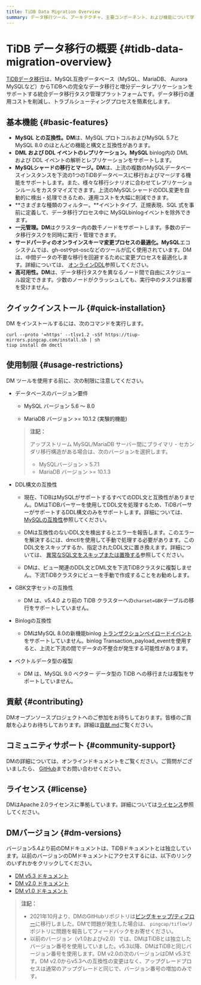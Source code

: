 ```yaml
---
title: TiDB Data Migration Overview
summary: データ移行ツール、アーキテクチャ、主要コンポーネント、および機能について学習します。
---
```


<!-- markdownlint-disable MD007 -->

# TiDB データ移行の概要 {#tidb-data-migration-overview}

<!--
![star](https://img.shields.io/github/stars/pingcap/tiflow?style=for-the-badge&logo=github) ![license](https://img.shields.io/github/license/pingcap/tiflow?style=for-the-badge) ![forks](https://img.shields.io/github/forks/pingcap/tiflow?style=for-the-badge)
-->

[TiDBデータ移行](https://github.com/pingcap/tiflow/tree/release-8.5/dm)は、MySQL互換データベース（MySQL、MariaDB、 Aurora MySQLなど）からTiDBへの完全なデータ移行と増分データレプリケーションをサポートする統合データ移行タスク管理プラットフォームです。データ移行の運用コストを削減し、トラブルシューティングプロセスを簡素化します。

## 基本機能 {#basic-features}

-   **MySQL との互換性。DM**は、MySQL プロトコルおよびMySQL 5.7と MySQL 8.0 のほとんどの機能と構文と互換性があります。
-   **DML および DDL イベントのレプリケーション。MySQL** binlog内の DML および DDL イベントの解析とレプリケーションをサポートします。
-   **MySQLシャードの移行とマージ。DM**は、上流の複数のMySQLデータベースインスタンスを下流の1つのTiDBデータベースに移行およびマージする機能をサポートします。また、様々な移行シナリオに合わせてレプリケーションルールをカスタマイズできます。上流のMySQLシャードのDDL変更を自動的に検出・処理できるため、運用コストを大幅に削減できます。
-   **さまざまな種類のフィルター。**イベントタイプ、正規表現、SQL 式を事前に定義して、データ移行プロセス中に MySQLbinlogイベントを除外できます。
-   **一元管理。DM**はクラスター内の数千ノードをサポートします。多数のデータ移行タスクを同時に実行・管理できます。
-   **サードパーティのオンラインスキーマ変更プロセスの最適化。MySQL**エコシステムでは、gh-ostやpt-oscなどのツールが広く使用されています。DMは、中間データの不要な移行を回避するために変更プロセスを最適化します。詳細については、 [オンラインDDL](/dm/dm-online-ddl-tool-support.md)参照してください。
-   **高可用性。DM**は、データ移行タスクを異なるノード間で自由にスケジュール設定できます。少数のノードがクラッシュしても、実行中のタスクは影響を受けません。

## クイックインストール {#quick-installation}

DM をインストールするには、次のコマンドを実行します。

```shell
curl --proto '=https' --tlsv1.2 -sSf https://tiup-mirrors.pingcap.com/install.sh | sh
tiup install dm dmctl
```

## 使用制限 {#usage-restrictions}

DM ツールを使用する前に、次の制限に注意してください。

-   データベースのバージョン要件

    -   MySQL バージョン 5.6 ～ 8.0

    -   MariaDB バージョン &gt;= 10.1.2 (実験的機能)

    > **注記：**
    >
    > アップストリーム MySQL/MariaDB サーバー間にプライマリ - セカンダリ移行構造がある場合は、次のバージョンを選択します。
    >
    > -   MySQLバージョン &gt; 5.7.1
    > -   MariaDB バージョン &gt;= 10.1.3

-   DDL構文の互換性

    -   現在、TiDBはMySQLがサポートするすべてのDDL文と互換性がありません。DMはTiDBパーサーを使用してDDL文を処理するため、TiDBパーサーがサポートするDDL構文のみをサポートします。詳細については、 [MySQLの互換性](/mysql-compatibility.md#ddl-operations)参照してください。

    -   DMは互換性のないDDL文を検出するとエラーを報告します。このエラーを解決するには、dmctlを使用して手動で処理する必要があります。このDDL文をスキップするか、指定されたDDL文に置き換えます。詳細については、 [異常なSQL文をスキップまたは置換する](/dm/dm-faq.md#how-to-handle-incompatible-ddl-statements)参照してください。

    -   DMは、ビュー関連のDDL文とDML文を下流TiDBクラスタに複製しません。下流TiDBクラスタにビューを手動で作成することをお勧めします。

-   GBK文字セットの互換性

    -   DM は、v5.4.0 より前の TiDB クラスターへの`charset=GBK`テーブルの移行をサポートしていません。

-   Binlogの互換性

    -   DMはMySQL 8.0の新機能binlog [トランザクションペイロードイベント](https://dev.mysql.com/doc/refman/8.0/en/binary-log-transaction-compression.html)をサポートしていません。binlog Transaction_payload_eventを使用すると、上流と下流の間でデータの不整合が発生する可能性があります。

-   ベクトルデータ型の複製

    -   DM は、MySQL 9.0 ベクター データ型の TiDB への移行または複製をサポートしていません。

## 貢献 {#contributing}

DMオープンソースプロジェクトへのご参加をお待ちしております。皆様のご貢献を心よりお待ちしております。詳細は[貢献.md](https://github.com/pingcap/tiflow/blob/release-8.5/dm/CONTRIBUTING.md)ご覧ください。

## コミュニティサポート {#community-support}

DMの詳細については、オンラインドキュメントをご覧ください。ご質問がございましたら、 [GitHub](https://github.com/pingcap/tiflow/tree/release-8.5/dm)までお問い合わせください。

## ライセンス {#license}

DMはApache 2.0ライセンスに準拠しています。詳細については[ライセンス](https://github.com/pingcap/tiflow/blob/release-8.5/LICENSE)参照してください。

## DMバージョン {#dm-versions}

バージョン5.4より前のDMドキュメントは、TiDBドキュメントとは独立しています。以前のバージョンのDMドキュメントにアクセスするには、以下のリンクのいずれかをクリックしてください。

-   [DM v5.3 ドキュメント](https://docs.pingcap.com/tidb-data-migration/v5.3)
-   [DM v2.0 ドキュメント](https://docs.pingcap.com/tidb-data-migration/v2.0/)
-   [DM v1.0 ドキュメント](https://docs.pingcap.com/tidb-data-migration/v1.0/)

> **注記：**
>
> -   2021年10月より、DMのGitHubリポジトリは[ピングキャップ/ティフロー](https://github.com/pingcap/tiflow/tree/release-8.5/dm)に移行しました。DMで問題が発生した場合は、 `pingcap/tiflow`リポジトリに問題を報告してフィードバックをお寄せください。
> -   以前のバージョン（v1.0およびv2.0）では、DMはTiDBとは独立したバージョン番号を使用していました。v5.3以降、DMはTiDBと同じバージョン番号を使用します。DM v2.0の次のバージョンはDM v5.3です。DM v2.0からv5.3への互換性の変更はなく、アップグレードプロセスは通常のアップグレードと同じで、バージョン番号の増加のみです。
